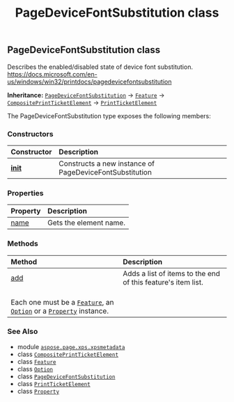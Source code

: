 ﻿---
title: PageDeviceFontSubstitution class
second_title: Aspose.Page for Python via .NET API References
description: 
type: docs
weight: 960
url: /python-net/aspose.page.xps.xpsmetadata/pagedevicefontsubstitution/
is_root: false
---

## PageDeviceFontSubstitution class

Describes the enabled/disabled state of device font substitution.
https://docs.microsoft.com/en-us/windows/win32/printdocs/pagedevicefontsubstitution



**Inheritance:** [`PageDeviceFontSubstitution`](/page/python-net/aspose.page.xps.xpsmetadata/pagedevicefontsubstitution) → 
[`Feature`](/page/python-net/aspose.page.xps.xpsmetadata/feature) → 
[`CompositePrintTicketElement`](/page/python-net/aspose.page.xps.xpsmetadata/compositeprintticketelement) → 
[`PrintTicketElement`](/page/python-net/aspose.page.xps.xpsmetadata/printticketelement)



The PageDeviceFontSubstitution type exposes the following members:

### Constructors
| Constructor | Description |
| :- | :- |
| [__init__](/page/python-net/aspose.page.xps.xpsmetadata/pagedevicefontsubstitution/__init__/#list) | Constructs a new instance of PageDeviceFontSubstitution |


### Properties
| Property | Description |
| :- | :- |
| [name](/page/python-net/aspose.page.xps.xpsmetadata/pagedevicefontsubstitution/name) | Gets the element name. |


### Methods
| Method | Description |
| :- | :- |
| [add](/page/python-net/aspose.page.xps.xpsmetadata/pagedevicefontsubstitution/add/#list) | Adds a list of items to the end of this feature's item list. <br/>Each one must be a [`Feature`](/page/python-net/aspose.page.xps.xpsmetadata/feature), an [`Option`](/page/python-net/aspose.page.xps.xpsmetadata/option) or a [`Property`](/page/python-net/aspose.page.xps.xpsmetadata/property) instance. |



### See Also
* module [`aspose.page.xps.xpsmetadata`](..)
* class [`CompositePrintTicketElement`](/page/python-net/aspose.page.xps.xpsmetadata/compositeprintticketelement)
* class [`Feature`](/page/python-net/aspose.page.xps.xpsmetadata/feature)
* class [`Option`](/page/python-net/aspose.page.xps.xpsmetadata/option)
* class [`PageDeviceFontSubstitution`](/page/python-net/aspose.page.xps.xpsmetadata/pagedevicefontsubstitution)
* class [`PrintTicketElement`](/page/python-net/aspose.page.xps.xpsmetadata/printticketelement)
* class [`Property`](/page/python-net/aspose.page.xps.xpsmetadata/property)
